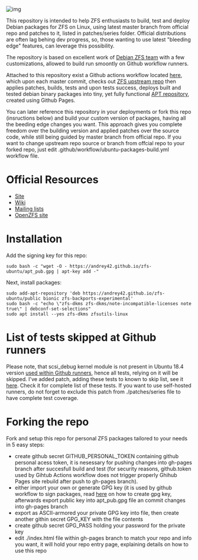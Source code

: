 ![img](http://zfsonlinux.org/images/zfs-linux.png)

This repository is intended to help ZFS enthusiasts to build, test and deploy Debian packages for ZFS on Linux, 
using latest master branch from official repo and patches to it, listed in patches/series folder. Official distributions are often lag behing dev progress, so, those wanting to use latest "bleeding edge" features, can leverage this possibility.

The repository is based on excellent work of [Debian ZFS team](https://salsa.debian.org/zfsonlinux-team/zfs.git) with a few customizations, allowed to build run smoontly on Github workflow runners. 

Attached to this repository exist a Github actions workflow located [here](./.github/workflows/ubuntu-packages-build.yml), which upon each master commit, checks out [ZFS upstream repo](https://github.com/zfsonlinux/zfs) 
then applies patches, builds, tests and upon tests success, deploys  built and tested debian binary packages into tiny, yet fully functional [APT repository](andrey42.github.io/zfs-ubuntu/), created using Github Pages.

You can later reference this repository in your deployments or fork this repo (insructions below) and build your custom version of packages, having all the beeding edge changes you want. This approach gives you complete freedom over the building 
version and applied patches over the source code, while still being guided by master branch from official repo.
If you want to change upstream repo source or branch from offcial repo to your forked repo, just edit .github/workflow/ubuntu-packages-build.yml workflow file. 

# Official Resources

  * [Site](http://zfsonlinux.org)
  * [Wiki](https://github.com/zfsonlinux/zfs/wiki)
  * [Mailing lists](https://github.com/zfsonlinux/zfs/wiki/Mailing-Lists)
  * [OpenZFS site](http://open-zfs.org/)

# Installation

Add the signing key for this repo:

````
sudo bash -c "wget -O - https://andrey42.github.io/zfs-ubuntu/apt_pub.gpg | apt-key add -"
````

Next, install packages:

````
sudo add-apt-repository 'deb https://andrey42.github.io/zfs-ubuntu/public bionic zfs-backports-experimental'
sudo bash -c "echo \"zfs-dkms zfs-dkms/note-incompatible-licenses note true\" | debconf-set-selections"
sudo apt install --yes zfs-dkms zfsutils-linux  
````
# List of tests skipped at Github runners
Please note, that scsi_debug kernel module is not present in Ubuntu 18.4 version [used within Github runners](https://help.github.com/en/actions/automating-your-workflow-with-github-actions/software-installed-on-github-hosted-runners#ubuntu-1804-lts), hence all tests, relying on it will be skipped. I've added patch, adding these tests to known to skip list, see it [here](./patches/0002terem-added-known-to-skip-tests-on-github-worflow-vm.patch). Check it for complete list of these tests. If you want to use self-hosted runners, do not forget to exclude this patch from ./patches/series file to have complete test coverage.

# Forking the repo
Fork and setup this repo for personal ZFS packages tailored to your needs in 5 easy steps:
 * create github secret GITHUB_PERSONAL_TOKEN containing github personal acess token, it is nesessary for pushing changes into gh-pages branch after succesfull build and test (for security reasons, github.token used by Gihtub Actions workflow does not trigger properly Ghihub Pages site rebuild after push to gh-pages branch).
 * either import your own or generate GPG key (it is used by github workflow to sign packages, read [here](https://help.github.com/en/github/authenticating-to-github/generating-a-new-gpg-key) on how to create gpg key, afterwards export public key into apt_pub.gpg file an commit changes into gh-pages branch
 * export as ASCII-armored your private GPG key into file, then create another githin secret GPG_KEY with the file contents
 * create github secret GPG_PASS holding your password for the private key
 * edit ./index.html file within gh-pages branch to match your repo and info you want, it will hold your repo entry page, explaining details on how to use this repo
